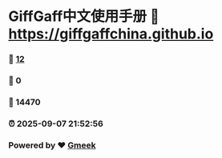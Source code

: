 # GiffGaff中文使用手册 :link: https://giffgaffchina.github.io 
### :page_facing_up: [12](https://giffgaffchina.github.io/tag.html) 
### :speech_balloon: 0 
### :hibiscus: 14470 
### :alarm_clock: 2025-09-07 21:52:56 
### Powered by :heart: [Gmeek](https://github.com/Meekdai/Gmeek)
